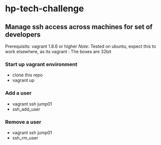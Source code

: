 # hp-tech-challenge

## Manage ssh access across machines for set of developers

Prerequisits: vagrant 1.8.6 or higher
*Note*: Tested on ubuntu, expect this to work elsewhere, as its vagrant
      : The boxes are 32bit

### Start up vagrant environment
* clone this repo
* vagrant up


### Add a user
* vagrant ssh jump01
* ssh_add_user <username>


### Remove a user
* vagrant ssh jump01
* ssh_rm_user <username>
